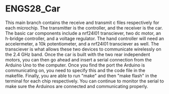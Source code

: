 # ENGS28_Car

This main branch contains the receive and transmit c files respectively for each microchip. The transmitter is the controller, and the receiver is the car. The basic car components include a nrf24l01 transciever, two dc motor, an h-bridge controller, and a voltage regulator. The hand controller will need an accelermeter, a 10k potentiometer, and a nrf24l01 transciever as well. The transciever is what allows these two devices to communicate wirelessly on the 2.4 GHz band. Once the car is built with the two rear independent motors, you can then go ahead and insert a serial connection from the Arduino Uno to the computer. Once you find the port the Arduino is communicating on, you need to specify this and the code file in the makefile. Finally, you are able to run "make" and then "make flash" in the terminal for each chip respectively. You can continue to monitor the serial to make sure the Arduinos are connected and communicating properly.
